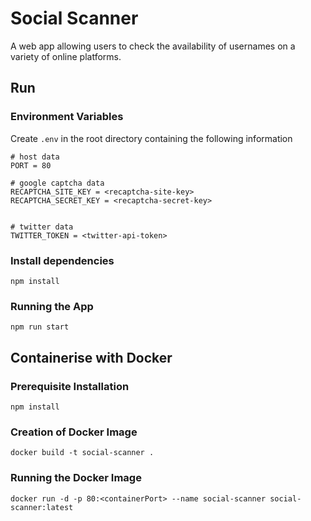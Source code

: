 # Social Scanner
 A web app allowing users to check the availability of usernames on a variety of online platforms.

## Run

### Environment Variables
Create `.env` in the root directory containing the following information
```
# host data
PORT = 80

# google captcha data
RECAPTCHA_SITE_KEY = <recaptcha-site-key>
RECAPTCHA_SECRET_KEY = <recaptcha-secret-key>


# twitter data
TWITTER_TOKEN = <twitter-api-token>
```

### Install dependencies

`npm install`

### Running the App


`npm run start`

## Containerise with Docker

### Prerequisite Installation
`npm install`

### Creation of Docker Image
`docker build -t social-scanner .`

### Running the Docker Image
`docker run -d -p 80:<containerPort> --name social-scanner social-scanner:latest`
